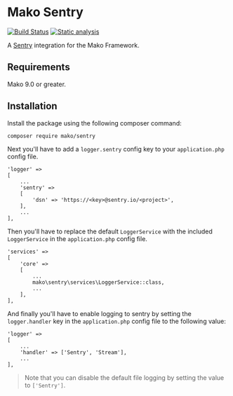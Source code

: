 # Mako Sentry

[![Build Status](https://github.com/mako-framework/sentry/workflows/Tests/badge.svg)](https://github.com/mako-framework/sentry/actions?query=workflow%3ATests)
[![Static analysis](https://github.com/mako-framework/sentry/actions/workflows/static-analysis.yml/badge.svg)](https://github.com/mako-framework/sentry/actions/workflows/static-analysis.yml)

A [Sentry](https://sentry.io/welcome/) integration for the Mako Framework.

## Requirements

Mako 9.0 or greater.

## Installation

Install the package using the following composer command:

```
composer require mako/sentry
```

Next you'll have to add a `logger.sentry` config key to your `application.php` config file.

```
'logger' =>
[
	...
	'sentry' =>
	[
		'dsn' => 'https://<key>@sentry.io/<project>',
	],
	...
],
```

Then you'll have to replace the default `LoggerService` with the included `LoggerService` in the `application.php` config file.

```
'services' =>
[
	'core' =>
	[
		...
		mako\sentry\services\LoggerService::class,
		...
	],
],
```

And finally you'll have to enable logging to sentry by setting the `logger.handler` key in the `application.php` config file to the following value:

```
'logger' =>
[
	...
	'handler' => ['Sentry', 'Stream'],
	...
],
```

> Note that you can disable the default file logging by setting the value to `['Sentry']`.
